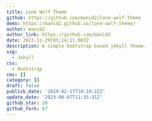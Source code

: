 ```yaml
---
title: Lone Wolf Theme
github: https://github.com/manid2/lone-wolf-theme
demo: https://manid2.github.io/lone-wolf-theme/
author: manid2
author_link: https://github.com/manid2
date: 2023-11-29T05:24:11.083Z
description: A simple bootstrap based jekyll theme.
ssg:
  - Jekyll
css:
  - Bootstrap
cms: []
category: []
draft: false
publish_date: '2019-02-17T10:19:22Z'
update_date: '2023-08-07T11:35:31Z'
github_star: 20
github_fork: 67
---
```

